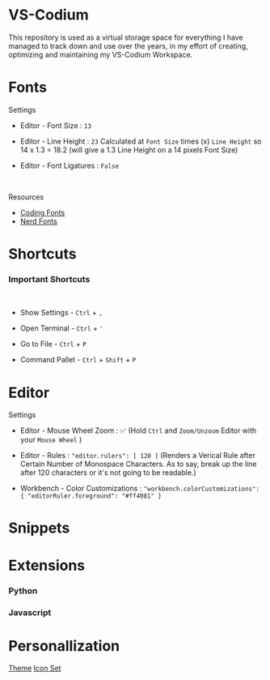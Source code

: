 # VS-Codium
This repository is used as a virtual storage space for everything I have managed to track down and use over the years, in my effort of creating, optimizing and maintaining my VS-Codium Workspace.

# Fonts

Settings

- Editor - Font Size : ```13```


- Editor - Line Height : ```23``` Calculated at ```Font Size``` times (x) ```Line Height``` so 14 x 1.3 = 18.2 (will give a 1.3 Line Height on a 14 pixels Font Size)


- Editor - Font Ligatures : ```False```

<br>

Resources 

- [Coding Fonts](https://coding-fonts.netlify.app/)
- [Nerd Fonts](https://www.nerdfonts.com/)

# Shortcuts

### Important Shortcuts

&nbsp;

- Show Settings -  ```Ctrl``` + ```,```

- Open Terminal -  ```Ctrl``` + ```'```

- Go to File - ```Ctrl``` + ```P```

- Command Pallet - ```Ctrl``` + ```Shift``` + ```P```


# Editor

Settings

- Editor - Mouse Wheel Zoom : ✅ (Hold ```Ctrl``` and ```Zoom/Unzoom``` Editor with your ```Mouse Wheel``` )

- Editor - Rules :  ```"editor.rulers": [ 120 ]``` (Renders a Verical Rule after Certain Number of Monospace Characters. As to say, break up the line after 120 characters or it's not going to be readable.)

- Workbench - Color Customizations : ```"workbench.colorCustomizations": { "editorRuler.foreground": "#ff4081" }```


# Snippets






# Extensions

### Python

### Javascript 

###




# Personallization

[Theme]() 
[Icon Set]()



